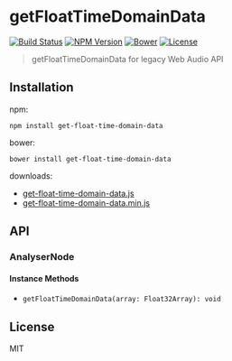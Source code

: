 # getFloatTimeDomainData
[![Build Status](http://img.shields.io/travis/mohayonao/get-float-time-domain-data.svg?style=flat-square)](https://travis-ci.org/mohayonao/get-float-time-domain-data)
[![NPM Version](http://img.shields.io/npm/v/get-float-time-domain-data.svg?style=flat-square)](https://www.npmjs.org/package/get-float-time-domain-data)
[![Bower](http://img.shields.io/bower/v/get-float-time-domain-data.svg?style=flat-square)](http://bower.io/search/?q=get-float-time-domain-data)
[![License](http://img.shields.io/badge/license-MIT-brightgreen.svg?style=flat-square)](http://mohayonao.mit-license.org/)

> getFloatTimeDomainData for legacy Web Audio API

## Installation

npm:

```
npm install get-float-time-domain-data
```

bower:

```
bower install get-float-time-domain-data
```

downloads:

- [get-float-time-domain-data.js](https://raw.githubusercontent.com/mohayonao/get-float-time-domain-data/master/build/get-float-time-domain-data.js)
- [get-float-time-domain-data.min.js](https://raw.githubusercontent.com/mohayonao/get-float-time-domain-data/master/build/get-float-time-domain-data.min.js)

## API
### AnalyserNode
#### Instance Methods
- `getFloatTimeDomainData(array: Float32Array): void`

## License
MIT
